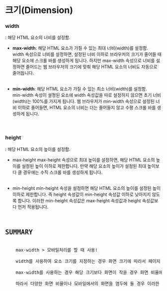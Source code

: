 # 크기(Dimension)

### width
: 해당 HTML 요소의 너비를 설정함.
* **max-width**: 해당 HTML 요소가 가질 수 있는 최대 너비(width)를 설정함.<br>
width 속성으로 너비를 설정하면, 설정된 너비 이하로 브라우저의 크기가 줄어들 때 해당 요소에 스크롤 바를 생성하게 됩니다.
하지만 max-width 속성으로 너비를 설정하면 줄어드는 웹 브라우저의 크기에 맞춰 해당 HTML 요소의 너비도 자동으로 줄어듭니다.<br><br>

* **min-width**: 해당 HTML 요소가 가질 수 있는 최소 너비(width)를 설정함.<br>
min-width 속성이 설정된 요소에 width 속성값을 따로 설정하지 않으면 초기 너비(width)는 100%를 가지게 됩니다.
웹 브라우저가 min-width 속성으로 설정된 너비 이하로 줄어들면, HTML 요소의 너비는 더는 줄어들지 않고 수평 스크롤 바를 생성하게 됩니다.
<br><br><br>

### height
: 해당 HTML 요소의 높이를 설정함.
* max-height
max-height 속성으로 최대 높이를 설정하면, 해당 HTML 요소의 높이를 설정된 높이 이하로 제한합니다.
만약 해당 요소의 높이가 설정된 최대 높이보다 클 경우에는 수직 스크롤 바를 생성하게 됩니다.<br><br>

* min-height
min-height 속성을 설정하면 해당 HTML 요소의 높이를 설정된 높이 이하로 제한합니다.
즉 height 속성값이 min-height 속성값 이하로 낮아지지 않도록 합니다.
이러한 min-height 속성값은 max-height 속성값과 height 속성값보다 먼저 적용됩니다.
<br><br>

<pre><h2>SUMMARY</h2>
    max-width > 모바일처리를 할 때 사용!

    width를 사용하여 요소 크기를 지정하는 경우 화면 크기에 따라서 페이지 화면이 다르게 보일 수 있다.

    max-width를 사용하는 경우 해당 크기보다 화면이 작을 경우 화면 비율에 맞춰져서 보인다.

    따라서 다양한 화면 비율이나 모바일에서의 화면을 염두에 둘 경우 이러한 속성을 사용하면 좋다!<pre>
